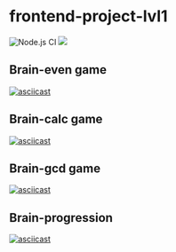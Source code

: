 # frontend-project-lvl1

![Node.js CI](https://github.com/dosandk/frontend-project-lvl1/workflows/Node.js%20CI/badge.svg)
<a href="https://codeclimate.com/github/codeclimate/codeclimate/maintainability"><img src="https://api.codeclimate.com/v1/badges/a99a88d28ad37a79dbf6/maintainability" /></a>

## Brain-even game

[![asciicast](https://asciinema.org/a/ZQZCctx5XzBKrvxN4UGmfvLMs.svg)](https://asciinema.org/a/ZQZCctx5XzBKrvxN4UGmfvLMs)

## Brain-calc game

[![asciicast](https://asciinema.org/a/ZQZCctx5XzBKrvxN4UGmfvLMs.svg)](https://asciinema.org/a/ZQZCctx5XzBKrvxN4UGmfvLMs)

## Brain-gcd game

[![asciicast](https://asciinema.org/a/O0x1mTYBPOUH5kxfBJDzzmXhU.svg)](https://asciinema.org/a/O0x1mTYBPOUH5kxfBJDzzmXhU)

## Brain-progression

[![asciicast](https://asciinema.org/a/PW45QGVzVKJEIUk6tva3ALPoO.svg)](https://asciinema.org/a/PW45QGVzVKJEIUk6tva3ALPoO)
